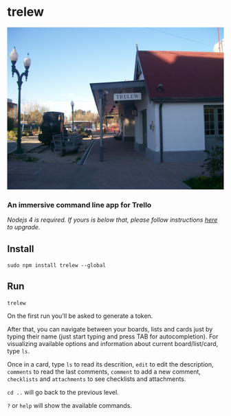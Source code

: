 # trelew

![](trelew.jpg)

### An immersive command line app for Trello

_Nodejs 4 is required. If yours is below that, please follow instructions [here](http://stackoverflow.com/a/10076029/973380) to upgrade._

## Install

```
sudo npm install trelew --global
```

## Run

```
trelew
```

On the first run you'll be asked to generate a token.

After that, you can navigate between your boards, lists and cards just by typing their name (just start typing and press TAB for autocompletion). For visualizing available options and information about current board/list/card, type `ls`.

Once in a card, type `ls` to read its descrition, `edit` to edit the description, `comments` to read the last comments, `comment` to add a new comment, `checklists` and `attachments` to see checklists and attachments.

`cd ..` will go back to the previous level.

`?` or `help` will show the available commands.
